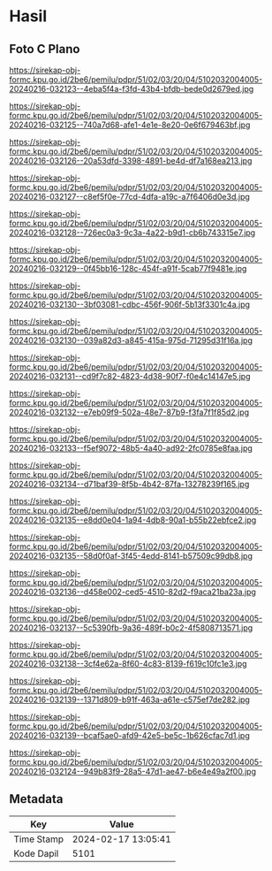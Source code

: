 # Hasil

## Foto C Plano

https://sirekap-obj-formc.kpu.go.id/2be6/pemilu/pdpr/51/02/03/20/04/5102032004005-20240216-032123--4eba5f4a-f3fd-43b4-bfdb-bede0d2679ed.jpg

https://sirekap-obj-formc.kpu.go.id/2be6/pemilu/pdpr/51/02/03/20/04/5102032004005-20240216-032125--740a7d68-afe1-4e1e-8e20-0e6f679463bf.jpg

https://sirekap-obj-formc.kpu.go.id/2be6/pemilu/pdpr/51/02/03/20/04/5102032004005-20240216-032126--20a53dfd-3398-4891-be4d-df7a168ea213.jpg

https://sirekap-obj-formc.kpu.go.id/2be6/pemilu/pdpr/51/02/03/20/04/5102032004005-20240216-032127--c8ef5f0e-77cd-4dfa-a19c-a7f6406d0e3d.jpg

https://sirekap-obj-formc.kpu.go.id/2be6/pemilu/pdpr/51/02/03/20/04/5102032004005-20240216-032128--726ec0a3-9c3a-4a22-b9d1-cb6b743315e7.jpg

https://sirekap-obj-formc.kpu.go.id/2be6/pemilu/pdpr/51/02/03/20/04/5102032004005-20240216-032129--0f45bb16-128c-454f-a91f-5cab77f9481e.jpg

https://sirekap-obj-formc.kpu.go.id/2be6/pemilu/pdpr/51/02/03/20/04/5102032004005-20240216-032130--3bf03081-cdbc-456f-906f-5b13f3301c4a.jpg

https://sirekap-obj-formc.kpu.go.id/2be6/pemilu/pdpr/51/02/03/20/04/5102032004005-20240216-032130--039a82d3-a845-415a-975d-71295d31f16a.jpg

https://sirekap-obj-formc.kpu.go.id/2be6/pemilu/pdpr/51/02/03/20/04/5102032004005-20240216-032131--cd9f7c82-4823-4d38-90f7-f0e4c14147e5.jpg

https://sirekap-obj-formc.kpu.go.id/2be6/pemilu/pdpr/51/02/03/20/04/5102032004005-20240216-032132--e7eb09f9-502a-48e7-87b9-f3fa7f1f85d2.jpg

https://sirekap-obj-formc.kpu.go.id/2be6/pemilu/pdpr/51/02/03/20/04/5102032004005-20240216-032133--f5ef9072-48b5-4a40-ad92-2fc0785e8faa.jpg

https://sirekap-obj-formc.kpu.go.id/2be6/pemilu/pdpr/51/02/03/20/04/5102032004005-20240216-032134--d71baf39-8f5b-4b42-87fa-13278239f165.jpg

https://sirekap-obj-formc.kpu.go.id/2be6/pemilu/pdpr/51/02/03/20/04/5102032004005-20240216-032135--e8dd0e04-1a94-4db8-90a1-b55b22ebfce2.jpg

https://sirekap-obj-formc.kpu.go.id/2be6/pemilu/pdpr/51/02/03/20/04/5102032004005-20240216-032135--58d0f0af-3f45-4edd-8141-b57509c99db8.jpg

https://sirekap-obj-formc.kpu.go.id/2be6/pemilu/pdpr/51/02/03/20/04/5102032004005-20240216-032136--d458e002-ced5-4510-82d2-f9aca21ba23a.jpg

https://sirekap-obj-formc.kpu.go.id/2be6/pemilu/pdpr/51/02/03/20/04/5102032004005-20240216-032137--5c5390fb-9a36-489f-b0c2-4f5808713571.jpg

https://sirekap-obj-formc.kpu.go.id/2be6/pemilu/pdpr/51/02/03/20/04/5102032004005-20240216-032138--3cf4e62a-8f60-4c83-8139-f619c10fc1e3.jpg

https://sirekap-obj-formc.kpu.go.id/2be6/pemilu/pdpr/51/02/03/20/04/5102032004005-20240216-032139--1371d809-b91f-463a-a61e-c575ef7de282.jpg

https://sirekap-obj-formc.kpu.go.id/2be6/pemilu/pdpr/51/02/03/20/04/5102032004005-20240216-032139--bcaf5ae0-afd9-42e5-be5c-1b626cfac7d1.jpg

https://sirekap-obj-formc.kpu.go.id/2be6/pemilu/pdpr/51/02/03/20/04/5102032004005-20240216-032124--949b83f9-28a5-47d1-ae47-b6e4e49a2f00.jpg


## Metadata

| Key        | Value               |
| ---------- | ------------------- |
| Time Stamp | 2024-02-17 13:05:41 |
| Kode Dapil | 5101                |



